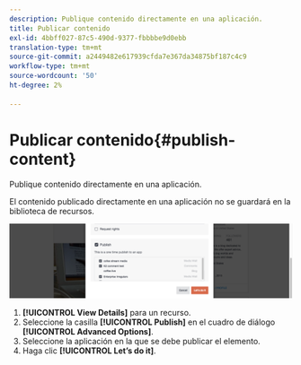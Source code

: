 ```yaml
---
description: Publique contenido directamente en una aplicación.
title: Publicar contenido
exl-id: 4bbff027-87c5-490d-9377-fbbbbe9d0ebb
translation-type: tm+mt
source-git-commit: a2449482e617939cfda7e367da34875bf187c4c9
workflow-type: tm+mt
source-wordcount: '50'
ht-degree: 2%

---
```


# Publicar contenido{#publish-content}

Publique contenido directamente en una aplicación.

El contenido publicado directamente en una aplicación no se guardará en la biblioteca de recursos.

![](assets/DiscoverViewDetailsPublish-1024x272.png)

1. **[!UICONTROL View Details]** para un recurso.
1. Seleccione la casilla **[!UICONTROL Publish]** en el cuadro de diálogo **[!UICONTROL Advanced Options]**.
1. Seleccione la aplicación en la que se debe publicar el elemento.
1. Haga clic **[!UICONTROL Let’s do it]**.
